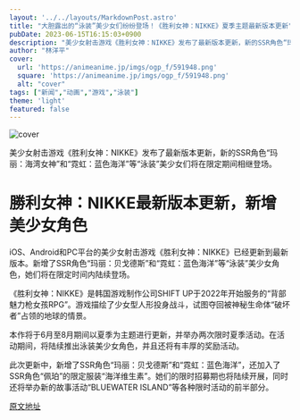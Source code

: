 ```yaml
---
layout: '../../layouts/MarkdownPost.astro'
title: "大胆露出的“泳装”美少女们纷纷登场！《胜利女神：NIKKE》夏季主题最新版本更新"
pubDate: 2023-06-15T16:15:03+0900
description: "美少女射击游戏《胜利女神：NIKKE》发布了最新版本更新，新的SSR角色“玛丽：海湾女神”和“霓虹：蓝色海洋”等“泳装”美少女们将在限定期间相继登场。"
author: "林洋平"
cover:
  url: 'https://animeanime.jp/imgs/ogp_f/591948.png'
  square: 'https://animeanime.jp/imgs/ogp_f/591948.png'
  alt: "cover"
tags: ["新闻","动画","游戏","泳装"]
theme: 'light'
featured: false
---
```


![cover](https://animeanime.jp/imgs/ogp_f/591948.png)

美少女射击游戏《胜利女神：NIKKE》发布了最新版本更新，新的SSR角色“玛丽：海湾女神”和“霓虹：蓝色海洋”等“泳装”美少女们将在限定期间相继登场。

# 勝利女神：NIKKE最新版本更新，新增美少女角色

iOS、Android和PC平台的美少女射击游戏《胜利女神：NIKKE》已经更新到最新版本。新增了SSR角色“玛丽：贝戈德斯”和“霓虹：蓝色海洋”等“泳装”美少女角色，她们将在限定时间内陆续登场。

《胜利女神：NIKKE》是韩国游戏制作公司SHIFT UP于2022年开始服务的“背部魅力枪女孩RPG”。游戏描绘了少女型人形投身战斗，试图夺回被神秘生命体“破坏者”占领的地球的情景。

本作将于6月至8月期间以夏季为主题进行更新，并举办两次限时夏季活动。在活动期间，将陆续推出泳装美少女角色，并且还将有丰厚的奖励活动。

此次更新中，新增了SSR角色“玛丽：贝戈德斯”和“霓虹：蓝色海洋”，还加入了SSR角色“佩珀”的限定服装“海洋维生素”。她们的限时招募期也将陆续开展，同时还将举办新的故事活动“BLUEWATER ISLAND”等各种限时活动的前半部分。

  [原文地址](https://animeanime.jp/article/2023/06/15/77938.html)